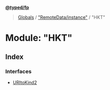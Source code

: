 **[@typed/fp](../README.md)**

> [Globals](../globals.md) / ["RemoteData/instance"](_remotedata_instance_.md) / "HKT"

# Module: "HKT"

## Index

### Interfaces

* [URItoKind2](../interfaces/_remotedata_instance_._hkt_.uritokind2.md)

